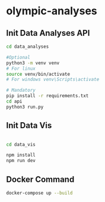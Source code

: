 # olympic-analyses

## Init Data Analyses API

```sh
cd data_analyses

#Optional
python3 -m venv venv
# For linux
source venv/bin/activate
# For windows venv\Scripts\activate

# Mandatory
pip install -r requirements.txt
cd api
python3 run.py
```

## Init Data Vis

```sh

cd data_vis

npm install
npm run dev
```

## Docker Command

```sh
docker-compose up --build
```
